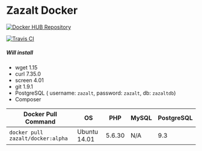 # Zazalt Docker

[![Docker HUB Repository](http://dockeri.co/image/zazalt/docker)](https://hub.docker.com/r/zazalt/docker/)

[![Travis CI](https://travis-ci.org/Zazalt/Docker.svg?branch=master)](https://travis-ci.org/Zazalt/Docker)


##### Will install
* wget 1.15
* curl 7.35.0
* screen 4.01
* git 1.9.1
* PostgreSQL ( username: `zazalt`, password: `zazalt`, db: `zazaltdb`)
* Composer


| Docker Pull Command                | OS            | PHP    | MySQL | PostgreSQL |
| ---------------------------------- |---------------| -------| ----- | ---------- |
| `docker pull zazalt/docker:alpha`  | Ubuntu 14.01  | 5.6.30 | N/A   | 9.3        |